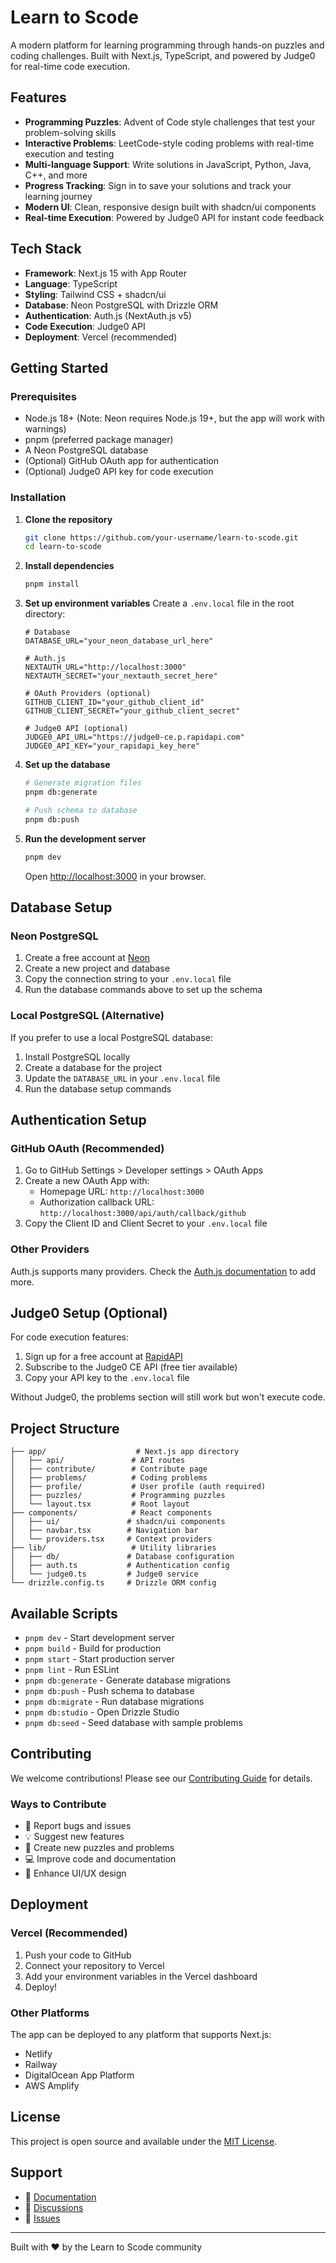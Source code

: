 # Learn to Scode

A modern platform for learning programming through hands-on puzzles and coding challenges. Built with Next.js, TypeScript, and powered by Judge0 for real-time code execution.

## Features

- **Programming Puzzles**: Advent of Code style challenges that test your problem-solving skills
- **Interactive Problems**: LeetCode-style coding problems with real-time execution and testing
- **Multi-language Support**: Write solutions in JavaScript, Python, Java, C++, and more
- **Progress Tracking**: Sign in to save your solutions and track your learning journey
- **Modern UI**: Clean, responsive design built with shadcn/ui components
- **Real-time Execution**: Powered by Judge0 API for instant code feedback

## Tech Stack

- **Framework**: Next.js 15 with App Router
- **Language**: TypeScript
- **Styling**: Tailwind CSS + shadcn/ui
- **Database**: Neon PostgreSQL with Drizzle ORM
- **Authentication**: Auth.js (NextAuth.js v5)
- **Code Execution**: Judge0 API
- **Deployment**: Vercel (recommended)

## Getting Started

### Prerequisites

- Node.js 18+ (Note: Neon requires Node.js 19+, but the app will work with warnings)
- pnpm (preferred package manager)
- A Neon PostgreSQL database
- (Optional) GitHub OAuth app for authentication
- (Optional) Judge0 API key for code execution

### Installation

1. **Clone the repository**
   ```bash
   git clone https://github.com/your-username/learn-to-scode.git
   cd learn-to-scode
   ```

2. **Install dependencies**
   ```bash
   pnpm install
   ```

3. **Set up environment variables**
   Create a `.env.local` file in the root directory:
   ```env
   # Database
   DATABASE_URL="your_neon_database_url_here"

   # Auth.js
   NEXTAUTH_URL="http://localhost:3000"
   NEXTAUTH_SECRET="your_nextauth_secret_here"

   # OAuth Providers (optional)
   GITHUB_CLIENT_ID="your_github_client_id"
   GITHUB_CLIENT_SECRET="your_github_client_secret"

   # Judge0 API (optional)
   JUDGE0_API_URL="https://judge0-ce.p.rapidapi.com"
   JUDGE0_API_KEY="your_rapidapi_key_here"
   ```

4. **Set up the database**
   ```bash
   # Generate migration files
   pnpm db:generate

   # Push schema to database
   pnpm db:push
   ```

5. **Run the development server**
   ```bash
   pnpm dev
   ```

   Open [http://localhost:3000](http://localhost:3000) in your browser.

## Database Setup

### Neon PostgreSQL

1. Create a free account at [Neon](https://neon.tech)
2. Create a new project and database
3. Copy the connection string to your `.env.local` file
4. Run the database commands above to set up the schema

### Local PostgreSQL (Alternative)

If you prefer to use a local PostgreSQL database:

1. Install PostgreSQL locally
2. Create a database for the project
3. Update the `DATABASE_URL` in your `.env.local` file
4. Run the database setup commands

## Authentication Setup

### GitHub OAuth (Recommended)

1. Go to GitHub Settings > Developer settings > OAuth Apps
2. Create a new OAuth App with:
   - Homepage URL: `http://localhost:3000`
   - Authorization callback URL: `http://localhost:3000/api/auth/callback/github`
3. Copy the Client ID and Client Secret to your `.env.local` file

### Other Providers

Auth.js supports many providers. Check the [Auth.js documentation](https://authjs.dev/getting-started/providers) to add more.

## Judge0 Setup (Optional)

For code execution features:

1. Sign up for a free account at [RapidAPI](https://rapidapi.com)
2. Subscribe to the Judge0 CE API (free tier available)
3. Copy your API key to the `.env.local` file

Without Judge0, the problems section will still work but won't execute code.

## Project Structure

```
├── app/                    # Next.js app directory
│   ├── api/               # API routes
│   ├── contribute/        # Contribute page
│   ├── problems/          # Coding problems
│   ├── profile/           # User profile (auth required)
│   ├── puzzles/           # Programming puzzles
│   └── layout.tsx         # Root layout
├── components/            # React components
│   ├── ui/               # shadcn/ui components
│   ├── navbar.tsx        # Navigation bar
│   └── providers.tsx     # Context providers
├── lib/                   # Utility libraries
│   ├── db/               # Database configuration
│   ├── auth.ts           # Authentication config
│   └── judge0.ts         # Judge0 service
└── drizzle.config.ts     # Drizzle ORM config
```

## Available Scripts

- `pnpm dev` - Start development server
- `pnpm build` - Build for production
- `pnpm start` - Start production server
- `pnpm lint` - Run ESLint
- `pnpm db:generate` - Generate database migrations
- `pnpm db:push` - Push schema to database
- `pnpm db:migrate` - Run database migrations
- `pnpm db:studio` - Open Drizzle Studio
- `pnpm db:seed` - Seed database with sample problems

## Contributing

We welcome contributions! Please see our [Contributing Guide](CONTRIBUTING.md) for details.

### Ways to Contribute

- 🐛 Report bugs and issues
- 💡 Suggest new features
- 🧩 Create new puzzles and problems
- 💻 Improve code and documentation
- 🎨 Enhance UI/UX design

## Deployment

### Vercel (Recommended)

1. Push your code to GitHub
2. Connect your repository to Vercel
3. Add your environment variables in the Vercel dashboard
4. Deploy!

### Other Platforms

The app can be deployed to any platform that supports Next.js:
- Netlify
- Railway
- DigitalOcean App Platform
- AWS Amplify

## License

This project is open source and available under the [MIT License](LICENSE).

## Support

- 📖 [Documentation](https://github.com/your-username/learn-to-scode/wiki)
- 💬 [Discussions](https://github.com/your-username/learn-to-scode/discussions)
- 🐛 [Issues](https://github.com/your-username/learn-to-scode/issues)

---

Built with ❤️ by the Learn to Scode community
